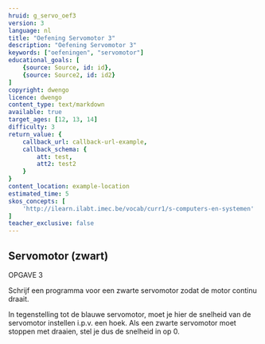 ```yaml
---
hruid: g_servo_oef3
version: 3
language: nl
title: "Oefening Servomotor 3"
description: "Oefening Servomotor 3"
keywords: ["oefeningen", "servomotor"]
educational_goals: [
    {source: Source, id: id}, 
    {source: Source2, id: id2}
]
copyright: dwengo
licence: dwengo
content_type: text/markdown
available: true
target_ages: [12, 13, 14]
difficulty: 3
return_value: {
    callback_url: callback-url-example,
    callback_schema: {
        att: test,
        att2: test2
    }
}
content_location: example-location
estimated_time: 5
skos_concepts: [
    'http://ilearn.ilabt.imec.be/vocab/curr1/s-computers-en-systemen'
]
teacher_exclusive: false
---
```

## Servomotor (zwart)

OPGAVE 3

Schrijf een programma voor een zwarte servomotor zodat de motor continu draait.

<div class="alert alert-box alert-success">
In tegenstelling tot de blauwe servomotor, moet je hier de snelheid van de servomotor instellen i.p.v. een hoek. Als een zwarte servomotor moet stoppen met draaien, stel je dus de snelheid in op 0.
</div>